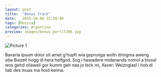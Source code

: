 ```yaml
---
layout: post
title:  "Bonus Track"
date:   2015-10-08 15:39:40
tags: [Musica]
categories: Argentina
preview: images/bonus perfil300.jpg
---
```


![Picture 1](https://archive.org/download/unionpod/bonus%20perfil500.jpg)

Bavaria ipsum dolor sit amet g’hupft wia gsprunga wolln dringma aweng oba Biazelt hogg di hera helfgod. Sog i hawadere midananda nomoi a bissal wos gehd ollaweil gor kumm geh naa jo leck mi, Xaver: Weiznglasl i hob di liab des muas ma hoid kenna.
